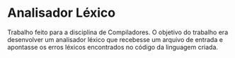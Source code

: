 # Analisador Léxico
 
Trabalho feito para a disciplina de Compiladores. O objetivo do trabalho era desenvolver um analisador léxico que recebesse um arquivo de entrada e apontasse os erros léxicos encontrados no código da linguagem criada.
